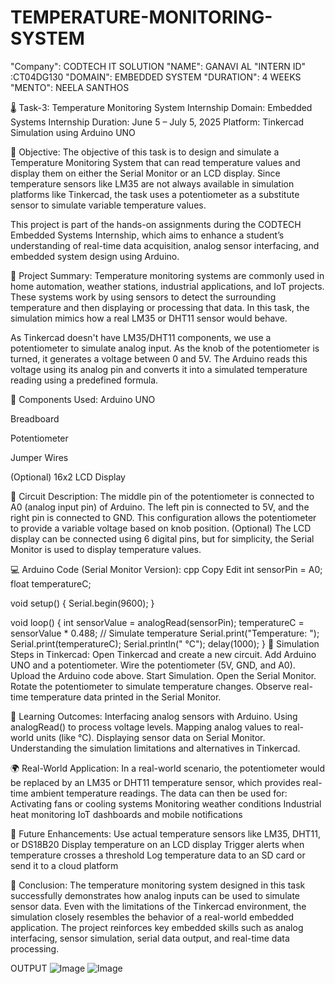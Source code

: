 # TEMPERATURE-MONITORING-SYSTEM
"Company": CODTECH IT SOLUTION
"NAME": GANAVI AL
"INTERN ID" :CT04DG130
"DOMAIN": EMBEDDED SYSTEM
"DURATION": 4 WEEKS
"MENTO": NEELA SANTHOS

🌡️ Task-3: Temperature Monitoring System
Internship Domain: Embedded Systems
Internship Duration: June 5 – July 5, 2025
Platform: Tinkercad Simulation using Arduino UNO

📌 Objective:
The objective of this task is to design and simulate a Temperature Monitoring System that can read temperature values and display them on either the Serial Monitor or an LCD display. Since temperature sensors like LM35 are not always available in simulation platforms like Tinkercad, the task uses a potentiometer as a substitute sensor to simulate variable temperature values.

This project is part of the hands-on assignments during the CODTECH Embedded Systems Internship, which aims to enhance a student’s understanding of real-time data acquisition, analog sensor interfacing, and embedded system design using Arduino.

🧠 Project Summary:
Temperature monitoring systems are commonly used in home automation, weather stations, industrial applications, and IoT projects. These systems work by using sensors to detect the surrounding temperature and then displaying or processing that data. In this task, the simulation mimics how a real LM35 or DHT11 sensor would behave.

As Tinkercad doesn't have LM35/DHT11 components, we use a potentiometer to simulate analog input. As the knob of the potentiometer is turned, it generates a voltage between 0 and 5V. The Arduino reads this voltage using its analog pin and converts it into a simulated temperature reading using a predefined formula.

🧰 Components Used:
Arduino UNO

Breadboard

Potentiometer

Jumper Wires

(Optional) 16x2 LCD Display

🔌 Circuit Description:
The middle pin of the potentiometer is connected to A0 (analog input pin) of Arduino.
The left pin is connected to 5V, and the right pin is connected to GND.
This configuration allows the potentiometer to provide a variable voltage based on knob position.
(Optional) The LCD display can be connected using 6 digital pins, but for simplicity, the Serial Monitor is used to display temperature values.

💻 Arduino Code (Serial Monitor Version):
cpp
Copy
Edit
int sensorPin = A0;
float temperatureC;

void setup() {
  Serial.begin(9600);
}

void loop() {
  int sensorValue = analogRead(sensorPin);
  temperatureC = sensorValue * 0.488; // Simulate temperature
  Serial.print("Temperature: ");
  Serial.print(temperatureC);
  Serial.println(" °C");
  delay(1000);
}
🧪 Simulation Steps in Tinkercad:
Open Tinkercad and create a new circuit.
Add Arduino UNO and a potentiometer.
Wire the potentiometer (5V, GND, and A0).
Upload the Arduino code above.
Start Simulation.
Open the Serial Monitor.
Rotate the potentiometer to simulate temperature changes.
Observe real-time temperature data printed in the Serial Monitor.

🎯 Learning Outcomes:
Interfacing analog sensors with Arduino.
Using analogRead() to process voltage levels.
Mapping analog values to real-world units (like °C).
Displaying sensor data on Serial Monitor.
Understanding the simulation limitations and alternatives in Tinkercad.

🌍 Real-World Application:
In a real-world scenario, the potentiometer would be replaced by an LM35 or DHT11 temperature sensor, which provides real-time ambient temperature readings. The data can then be used for:
Activating fans or cooling systems
Monitoring weather conditions
Industrial heat monitoring
IoT dashboards and mobile notifications

🔮 Future Enhancements:
Use actual temperature sensors like LM35, DHT11, or DS18B20
Display temperature on an LCD display
Trigger alerts when temperature crosses a threshold
Log temperature data to an SD card or send it to a cloud platform

📝 Conclusion:
The temperature monitoring system designed in this task successfully demonstrates how analog inputs can be used to simulate sensor data. Even with the limitations of the Tinkercad environment, the simulation closely resembles the behavior of a real-world embedded application. The project reinforces key embedded skills such as analog interfacing, sensor simulation, serial data output, and real-time data processing.

OUTPUT
![Image](https://github.com/user-attachments/assets/c0dce602-6b30-43ca-bb1b-04e66a0ed2e2)
![Image](https://github.com/user-attachments/assets/893b8be1-baa3-4ab4-984e-3b0846e6be2d)

